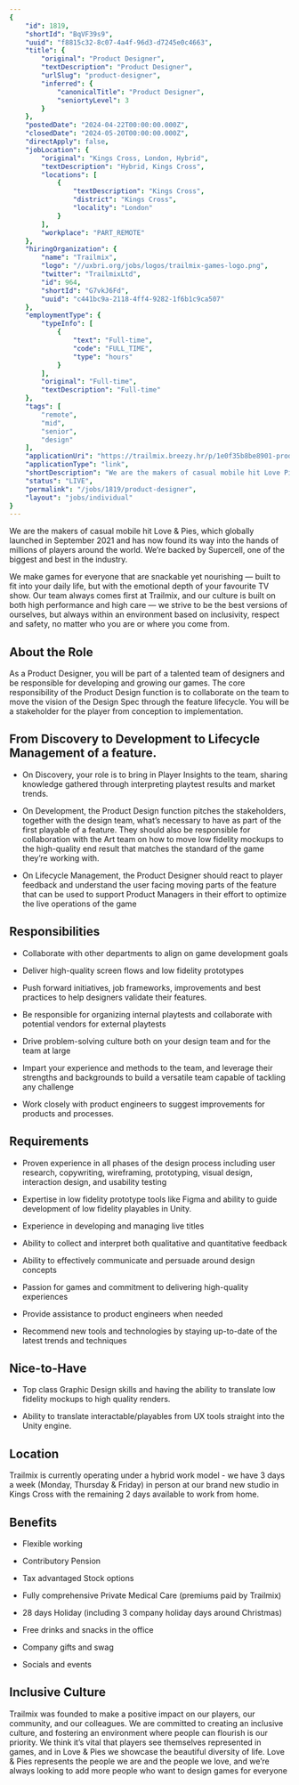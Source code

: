 ```yaml
---
{
	"id": 1819,
	"shortId": "BqVF39s9",
	"uuid": "f8815c32-8c07-4a4f-96d3-d7245e0c4663",
	"title": {
		"original": "Product Designer",
		"textDescription": "Product Designer",
		"urlSlug": "product-designer",
		"inferred": {
			"canonicalTitle": "Product Designer",
			"seniortyLevel": 3
		}
	},
	"postedDate": "2024-04-22T00:00:00.000Z",
	"closedDate": "2024-05-20T00:00:00.000Z",
	"directApply": false,
	"jobLocation": {
		"original": "Kings Cross, London, Hybrid",
		"textDescription": "Hybrid, Kings Cross",
		"locations": [
			{
				"textDescription": "Kings Cross",
				"district": "Kings Cross",
				"locality": "London"
			}
		],
		"workplace": "PART_REMOTE"
	},
	"hiringOrganization": {
		"name": "Trailmix",
		"logo": "//uxbri.org/jobs/logos/trailmix-games-logo.png",
		"twitter": "TrailmixLtd",
		"id": 964,
		"shortId": "G7vkJ6Fd",
		"uuid": "c441bc9a-2118-4ff4-9282-1f6b1c9ca507"
	},
	"employmentType": {
		"typeInfo": [
			{
				"text": "Full-time",
				"code": "FULL_TIME",
				"type": "hours"
			}
		],
		"original": "Full-time",
		"textDescription": "Full-time"
	},
	"tags": [
		"remote",
		"mid",
		"senior",
		"design"
	],
	"applicationUri": "https://trailmix.breezy.hr/p/1e0f35b8be8901-product-designer/apply",
	"applicationType": "link",
	"shortDescription": "We are the makers of casual mobile hit Love Pies, which globally launched in September 2021 and has now found its way into the hands of millions of players around the world. We’re’ backed by",
	"status": "LIVE",
	"permalink": "/jobs/1819/product-designer",
	"layout": "jobs/individual"
}
---
```

<p>We are the makers of casual mobile hit Love &amp; Pies, which globally launched in September 2021 and has now found its way into the hands of millions of players around the world. We’re backed by Supercell, one of the biggest and best in the industry.</p><p>‍We make games for everyone that are snackable yet nourishing — built to fit into your daily life, but with the emotional depth of your favourite TV show. Our team always comes first at Trailmix, and our culture is built on both high performance and high care — we strive to be the best versions of ourselves, but always within an environment based on inclusivity, respect and safety, no matter who you are or where you come from.</p><h2>About the Role</h2><p>As a Product Designer, you will be part of a talented team of designers and be responsible for developing and growing our games. The core responsibility of the Product Design function is to collaborate on the team to move the vision of the Design Spec through the feature lifecycle. You will be a stakeholder for the player from conception to implementation.</p><h2>From Discovery to Development to Lifecycle Management of a feature.</h2><ul><li><p>On Discovery, your role is to bring in Player Insights to the team, sharing knowledge gathered through interpreting playtest results and market trends.</p></li><li><p>On Development, the Product Design function pitches the stakeholders, together with the design team, what’s necessary to have as part of the first playable of a feature. They should also be responsible for collaboration with the Art team on how to move low fidelity mockups to the high-quality end result that matches the standard of the game they’re working with.</p></li><li><p>On Lifecycle Management, the Product Designer should react to player feedback and understand the user facing moving parts of the feature that can be used to support Product Managers in their effort to optimize the live operations of the game</p></li></ul><h2>Responsibilities</h2><ul><li><p>Collaborate with other departments to align on game development goals</p></li><li><p>Deliver high-quality screen flows and low fidelity prototypes</p></li><li><p>Push forward initiatives, job frameworks, improvements and best practices to help designers validate their features.</p></li><li><p>Be responsible for organizing internal playtests and collaborate with potential vendors for external playtests</p></li><li><p>Drive problem-solving culture both on your design team and for the team at large</p></li><li><p>Impart your experience and methods to the team, and leverage their strengths and backgrounds to build a versatile team capable of tackling any challenge</p></li><li><p>Work closely with product engineers to suggest improvements for products and processes.</p></li></ul><h2>Requirements</h2><ul><li><p>Proven experience in all phases of the design process including user research, copywriting, wireframing, prototyping, visual design, interaction design, and usability testing</p></li><li><p>Expertise in low fidelity prototype tools like Figma and ability to guide development of low fidelity playables in Unity.</p></li><li><p>Experience in developing and managing live titles</p></li><li><p>Ability to collect and interpret both qualitative and quantitative feedback</p></li><li><p>Ability to effectively communicate and persuade around design concepts</p></li><li><p>Passion for games and commitment to delivering high-quality experiences</p></li><li><p>Provide assistance to product engineers when needed</p></li><li><p>Recommend new tools and technologies by staying up-to-date of the latest trends and techniques</p></li></ul><h2>Nice-to-Have</h2><ul><li><p>Top class Graphic Design skills and having the ability to translate low fidelity mockups to high quality renders.</p></li><li><p>Ability to translate interactable/playables from UX tools straight into the Unity engine.</p></li></ul><h2>Location</h2><p>Trailmix is currently operating under a hybrid work model - we have 3 days a week (Monday, Thursday &amp; Friday) in person at our brand new studio in Kings Cross with the remaining 2 days available to work from home.</p><h2>Benefits</h2><ul><li><p>Flexible working</p></li><li><p>Contributory Pension</p></li><li><p>Tax advantaged Stock options</p></li><li><p>Fully comprehensive Private Medical Care (premiums paid by Trailmix)</p></li><li><p>28 days Holiday (including 3 company holiday days around Christmas)</p></li><li><p>Free drinks and snacks in the office</p></li><li><p>Company gifts and swag</p></li><li><p>Socials and events</p></li></ul><h2>Inclusive Culture</h2><p>Trailmix was founded to make a positive impact on our players, our community, and our colleagues. We are committed to creating an inclusive culture, and fostering an environment where people can flourish is our priority. We think it’s vital that players see themselves represented in games, and in Love &amp; Pies we showcase the beautiful diversity of life. Love &amp; Pies represents the people we are and the people we love, and we’re always looking to add more people who want to design games for everyone</p>
